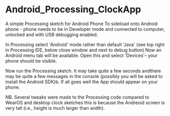 # Android_Processing_ClockApp
A simple Processing sketch for Android Phone
To sideload onto Android phone - phone needs to be in Developer mode and connected to computer, unlocked and with USB debugging enabled.

In Processing select 'Android' mode rather than default 'Java' (see top right in Processing IDE, below close window and next to debug button)
Now an Android menu tab will be available.  Open this and select 'Devices'– your phone should be visible.

Now run the Processing sketch.
It may take quite a few seconds andthere may be quite a few messages in the console (possibly you will be asked to install the Android SDK)b.
If all goes well the App should appear on your phone.

NB. Several tweaks were made to the Processing code compared to WearOS and desktop clock sketches this is because the Andreoid screen is very tall (i.e., height is much larger than width).
